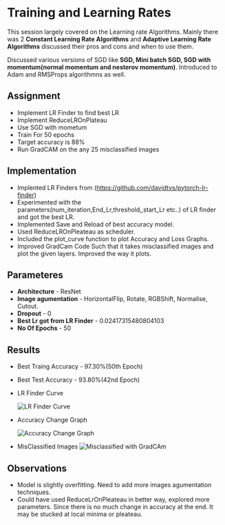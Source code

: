 # Training and Learning Rates
This session largely covered on the Learning rate Algorithms. Mainly there was 2 **Constant Learning Rate Algorithms** and **Adaptive Learning Rate Algorithms** discussed their pros and cons and when to use them.

Discussed various versions of SGD like **SGD, Mini batch SGD, SGD with momentum(normal momentum and nesterov momentum)**.
Introduced to Adam and RMSProps algorithmns as well.

## Assignment
* Implement LR Finder to find best LR
* Implement ReduceLROnPlateau
* Use SGD with mometum
* Train For 50 epochs
* Target accuracy is 88%
* Run GradCAM on the any 25 misclassified images

## Implementation 

* Implented LR Finders from (https://github.com/davidtvs/pytorch-lr-finder)
* Experimented with the parameters(num_iteration,End_Lr,threshold,,start_Lr etc..) of LR finder and got the best LR.
* Implemented Save and Reload of best accuracy model.
* Used ReduceLROnPleateau as scheduler.
* Included the plot_curve function to plot Accuracy and Loss Graphs.
* Improved GradCam Code Such that it takes misclassified images and plot the given layers. Improved the way it plots.

## Parameteres
* **Architecture** - ResNet
* **Image agumentation** - HorizontalFlip, Rotate, RGBShift, Normalise, Cutout.
* **Dropout** - 0
* **Best Lr got from LR Finder** - 0.02417315480804103
* **No Of Epochs** - 50

## Results
* Best Traing Accuracy - 97.30%(50th Epoch)
* Best Test Accuracy - 93.80%(42nd Epoch)
* LR Finder Curve

     ![LR Finder Curve](https://github.com/Sushmitha-Katti/EVA-4/blob/master/Session10/Assets/Lr_finder_plot.png "Lr finder Curve")
* Accuracy Change Graph

     ![Accuracy Change Graph](https://github.com/Sushmitha-Katti/EVA-4/blob/master/Session10/Assets/AccuracyChange.png "Accuracy Change Graph")
* MisClassified Images
![Misclassified with GradCAm](https://github.com/Sushmitha-Katti/EVA-4/blob/master/Session10/Assets/Misclassified_images_withGradCam.png "Misclassifed images with GradCam")

## Observations
* Model is slightly overfitting. Need to add more images agumentation techniques.
* Could have used ReduceLrOnPleateau in better way, explored more parameters. Since there is no much change in accuracy at the end. It may be stucked at local minima or pleateau.
 
